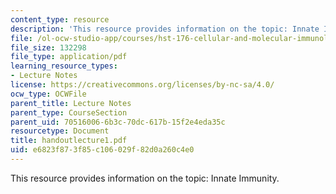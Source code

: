 ```yaml
---
content_type: resource
description: 'This resource provides information on the topic: Innate Immunity.'
file: /ol-ocw-studio-app/courses/hst-176-cellular-and-molecular-immunology-fall-2005/e6823f873f85c106029f82d0a260c4e0_handoutlecture1.pdf
file_size: 132298
file_type: application/pdf
learning_resource_types:
- Lecture Notes
license: https://creativecommons.org/licenses/by-nc-sa/4.0/
ocw_type: OCWFile
parent_title: Lecture Notes
parent_type: CourseSection
parent_uid: 70516006-6b3c-70dc-617b-15f2e4eda35c
resourcetype: Document
title: handoutlecture1.pdf
uid: e6823f87-3f85-c106-029f-82d0a260c4e0
---
```

This resource provides information on the topic: Innate Immunity.